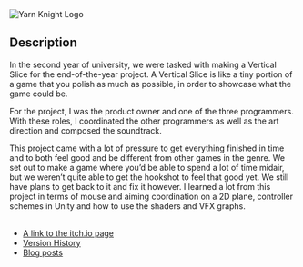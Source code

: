 <div class="content-box">
    <img src="{{ site.baseurl }}/assets/images/Set in Stone/Title.png" alt="Yarn Knight Logo">
    <h2>Description</h2>
    <div>In the second year of university, we were tasked with making a Vertical Slice for the end-of-the-year project. A Vertical Slice is like a tiny portion of a game that you polish as much as possible, in order to showcase what the game could be.

For the project, I was the product owner and one of the three programmers. With these roles, I coordinated the other programmers as well as the art direction and composed the soundtrack.

This project came with a lot of pressure to get everything finished in time and to both feel good and be different from other games in the genre. We set out to make a game where you’d be able to spend a lot of time midair, but we weren’t quite able to get the hookshot to feel that good yet. We still have plans to get back to it and fix it however. I learned a lot from this project in terms of mouse and aiming coordination on a 2D plane, controller schemes in Unity and how to use the shaders and VFX graphs.
<br><br>
    <ul>
        <li><a href="https://amalgamates.itch.io/setinstone" target="_blank" rel="noopener noreferrer">A link to the itch.io page</a></li>
        <li><a href="{{ site.baseurl }}/pages/setinstone_versionhistory.html">Version History</a></li>
        <li><a href="{{ site.baseurl }}/tags/setinstone.html">Blog posts</a></li>
    </ul>
</div>